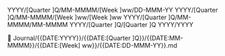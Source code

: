 YYYY/[Quarter ]Q/MM-MMMM/[Week ]ww/DD-MMM-YY
YYYY/[Quarter ]Q/MM-MMMM/[Week ]ww/[Week ]ww
YYYY/[Quarter ]Q/MM-MMMM/MM-MMMM
YYYY/[Quarter ]Q/[Quarter ]Q
YYYY/YYYY

🌱 Journal/{{DATE:YYYY}}/{{DATE:[Quarter ]Q}}/{{DATE:MM-MMMM}}/{{DATE:[Week] ww}}/{{DATE:DD-MMM-YY}}.md